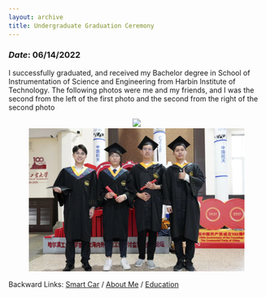 ```yaml
---
layout: archive
title: Undergraduate Graduation Ceremony
---
```


### *Date*: 06/14/2022

I successfully graduated, and received my Bachelor degree in School of Instrumentation of Science and Engineering from Harbin Institute of Technology. The following photos were me and my friends, and I was the second from the left of the first photo and the second from the right of the second photo

<figure>
  <center>
    <img src="/news/imgs/BA_gra2.png">
    <img src="/news/imgs/B_graduate.png">
  </center>
</figure>

Backward Links: [Smart Car](../news/smart_car.md) / [About Me](../_pages/about.md) / [Education](../_pages/education.md)



